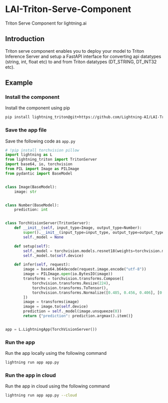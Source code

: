 # LAI-Triton-Serve-Component

Triton Serve Component for lightning.ai

## Introduction

Triton serve component enables you to deploy your model to Triton Inference Server and setup a FastAPI interface
for converting api datatypes (string, int, float etc) to and from Triton datatypes (DT_STRING, DT_INT32 etc).

## Example

### Install the component

Install the component using pip

```bash
pip install lightning_triton@git+https://github.com/Lightning-AI/LAI-Triton-Serve-Component.git
```

### Save the app file

Save the following code as `app.py`

```python
# !pip install torchvision pillow
import lightning as L
from lightning_triton import TritonServer
import base64, io, torchvision
from PIL import Image as PILImage
from pydantic import BaseModel


class Image(BaseModel):
    image: str


class Number(BaseModel):
    prediction: int


class TorchVisionServer(TritonServer):
    def __init__(self, input_type=Image, output_type=Number):
        super().__init__(input_type=input_type, output_type=output_type)
        self._model = None

    def setup(self):
        self._model = torchvision.models.resnet18(weights=torchvision.models.ResNet18_Weights.DEFAULT)
        self._model.to(self.device)

    def infer(self, request):
        image = base64.b64decode(request.image.encode("utf-8"))
        image = PILImage.open(io.BytesIO(image))
        transforms = torchvision.transforms.Compose([
            torchvision.transforms.Resize(224),
            torchvision.transforms.ToTensor(),
            torchvision.transforms.Normalize([0.485, 0.456, 0.406], [0.229, 0.224, 0.225])
        ])
        image = transforms(image)
        image = image.to(self.device)
        prediction = self._model(image.unsqueeze(0))
        return {"prediction": prediction.argmax().item()}


app = L.LightningApp(TorchVisionServer())
```

### Run the app

Run the app locally using the following command

```bash
lightning run app app.py
```

### Run the app in cloud

Run the app in cloud using the following command

```bash
lightning run app app.py --cloud
```
